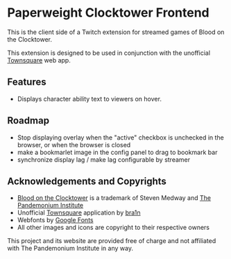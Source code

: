 # Paperweight Clocktower Frontend
This is the client side of a Twitch extension for streamed games of Blood on the Clocktower.

This extension is designed to be used in conjunction with the unofficial [Townsquare](https://clocktower.online/) web app. 

## Features
* Displays character ability text to viewers on hover.

## Roadmap
* Stop displaying overlay when the "active" checkbox is unchecked in the browser, or when the browser is closed
* make a bookmarlet image in the config panel to drag to bookmark bar
* synchronize display lag / make lag configurable by streamer

## Acknowledgements and Copyrights
* [Blood on the Clocktower](https://bloodontheclocktower.com/) is a trademark of Steven Medway and [The Pandemonium Institute](https://www.thepandemoniuminstitute.com/)
* Unofficial [Townsquare](https://github.com/bra1n/townsquare) application by [bra1n](https://github.com/bra1n)
* Webfonts by [Google Fonts](https://fonts.google.com/)
* All other images and icons are copyright to their respective owners

This project and its website are provided free of charge and not affiliated with The Pandemonium Institute in any way.